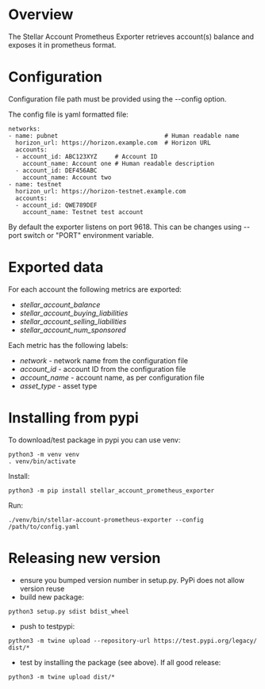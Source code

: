# Overview

The Stellar Account Prometheus Exporter retrieves account(s)
balance and exposes it in prometheus format.

# Configuration

Configuration file path must be provided using the --config option.

The config file is yaml formatted file:
```
networks:
- name: pubnet                              # Human readable name
  horizon_url: https://horizon.example.com  # Horizon URL
  accounts:
  - account_id: ABC123XYZ     # Account ID
    account_name: Account one # Human readable description
  - account_id: DEF456ABC
    account_name: Account two
- name: testnet
  horizon_url: https://horizon-testnet.example.com
  accounts:
  - account_id: QWE789DEF
    account_name: Testnet test account
```

By default the exporter listens on port 9618. This can be changes using
--port switch or "PORT" environment variable.

# Exported data

For each account the following metrics are exported:
 * *stellar_account_balance*
 * *stellar_account_buying_liabilities*
 * *stellar_account_selling_liabilities*
 * *stellar_account_num_sponsored*

Each metric has the following labels:
 * *network* - network name from the configuration file
 * *account_id* - account ID from the configuration file
 * *account_name* - account name, as per configuration file
 * *asset_type* - asset type

# Installing from pypi

To download/test package in pypi you can use venv:
```
python3 -m venv venv
. venv/bin/activate
```

Install:
```
python3 -m pip install stellar_account_prometheus_exporter
```

Run:
```
./venv/bin/stellar-account-prometheus-exporter --config /path/to/config.yaml
```

# Releasing new version

* ensure you bumped version number in setup.py. PyPi does not allow version reuse
* build new package:
```
python3 setup.py sdist bdist_wheel
```
* push to testpypi:
```
python3 -m twine upload --repository-url https://test.pypi.org/legacy/ dist/*
```
* test by installing the package (see above). If all good release:
```
python3 -m twine upload dist/*
```
